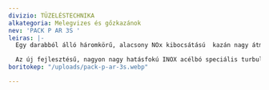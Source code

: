 ```yaml
---
divizio: TÜZELÉSTECHNIKA
alkategoria: Melegvizes és gőzkazánok
nev: 'PACK P AR 3S '
leiras: |-
  Egy darabból álló háromkörű, alacsony NOx kibocsátású  kazán nagy átmenő lángos, nedves aljú tűztérrel,amely  folyékony és gáznemű tüzelőanyagok felhasználására egyaránt alkalmas.

  Az új fejlesztésű, nagyon nagy hatásfokú INOX acélbó speciális turbulátorok használata biztosítja min. 93%-os hatásfokot
boritokep: "/uploads/pack-p-ar-3s.webp"

---
```

